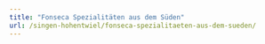 ```yaml
---
title: "Fonseca Spezialitäten aus dem Süden"
url: /singen-hohentwiel/fonseca-spezialitaeten-aus-dem-sueden/
---
```

